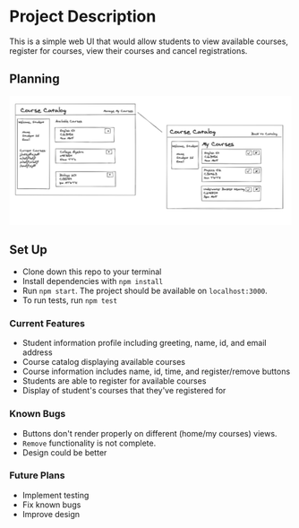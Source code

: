 # Project Description

This is a simple web UI that would allow students to view available courses, register for courses, view their courses and cancel registrations.

## Planning

![wireframe](/src/wireframe.png)

## Set Up

- Clone down this repo to your terminal
- Install dependencies with `npm install`
- Run `npm start`. The project should be available on `localhost:3000`.
- To run tests, run `npm test`

### Current Features

- Student information profile including greeting, name, id, and email address
- Course catalog displaying available courses
- Course information includes name, id, time, and register/remove buttons
- Students are able to register for available courses
- Display of student's courses that they've registered for

### Known Bugs

- Buttons don't render properly on different (home/my courses) views.
- `Remove` functionality is not complete.
- Design could be better

### Future Plans

- Implement testing
- Fix known bugs
- Improve design
